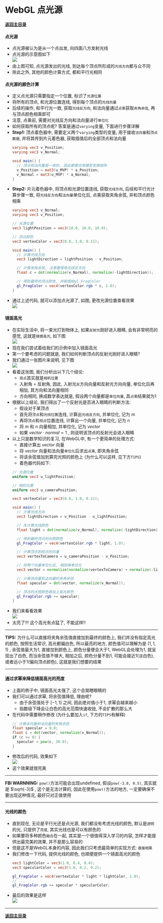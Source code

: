 # WebGL 点光源

**[返回主目录](../readme.md)**

#### 点光源
+ 点光源被认为是从一个点出发, 向四面八方发射光线
+ 点光源的示意图如下   
  ![](./Assets/point-light-description.png)
+ 由上图可知, 点光源发出的光线, 到达每个顶点所形成的`光线方向`都与众不同
+ 除此之外, 其他的颜色计算方式, 都和平行光相同

#### 点光源的颜色计算
+ 定义点光源只需要指定一个位置, 标识了`光源位置`
+ 将所有的顶点, 和光源位置连线, 得到每个顶点的`光线向量`
+ 后续的操作, 和平行光一致, 获取`光线反方向`, 和法向量通过`点乘`获取`夹角余弦`, 再与顶点颜色相乘即可
+ 注意, 点乘前, 需要对光线反方向和法向量进行`单位化`
+ 如何获取所有的顶点呢? 答案是通过`varying`变量, 下面进行步骤详解
+ **Step1:** 顶点着色器中, 需要定义两个`varying`类型的变量, 用于接收`法向量`和`顶点数据`, 并将其传到片元着色器, 获取插值后的全部顶点和法向量
  ```glsl
  varying vec3 v_Position;
  varying vec3 v_Normal;

  void main() {
    // 顶点和法向量是一体的, 因此都要应用模型变换矩阵
    v_Position = mat3(u_MVP) * a_Position;
    v_Normal = mat3(u_MVP) * a_Normal;
  }
  ```
+ **Step2:** 片元着色器中, 将顶点和光源位置连线, 获取`光线方向`, 后续和平行光计算步骤一致, 将`光线反方向`和`法向量`单位化后, 点乘获取夹角余弦, 并和顶点颜色相乘
  ```glsl
  varying vec3 v_Normal;
  varying vec3 v_Position;

  // 光源位置
  vec3 lightPosition = vec3(10.0, 10.0, 10.0);

  // 顶点颜色
  vec3 vertexColor = vec3(0.0, 1.0, 0.11);

  void main() {
    // 计算光线方向
    vec3 lightDirection = lightPosition - v_Position;

    // 计算夹角余弦, 注意要使用光线反方向
    float c = dot(normalize(v_Normal), normalize(-lightDirection));

    // 得到最终的顶点颜色, 并赋值给gl_FragColor
    gl_FragColor = vec4(vertexColor.rgb * c, 1.0);
  }
  ```
+ 通过上述代码, 就可以添加点光源了, 如图, 更改光源位置查看效果   
  ![](./Assets/point-light-example.gif)

#### 镜面高光
+ 在实际生活中, 将一束光打到物体上, 如果`反射光`刚好进入眼睛, 会有非常明亮的感觉, 这就是`镜面高光`, 如下图   
  ![](./Assets/specular-highlight-description.png)
+ 现在我们尝试着给我们的示例中加入镜面高光
+ 第一个要考虑的问题就是, 我们如何判断顶点的反射光刚好进入眼睛?
+ 我们通过一张图片来说明, 见下图  
  ![](./Assets/specular-highlight-calculation.png)
+ 看着这张图, 我们分析出以下几个结论:
  - `视点`其实就是`相机位置`
  -  入射角 = 反射角, 因此, 入射光`反`方向向量和反射光方向向量, 单位化后再相加, 其方向和法向量相同
  -  方向相同, 换成数学表达就是, 假设两个向量都是`单位向量`, 其`点乘`结果就为1
+ 根据以上结论, 我们得出了一个反射光是否进入眼睛的判断方法:
  - 假设对于某顶点
  - 首先将`顶点`和`光线位置`连线, 计算出`光线反方向`, 并单位化, 记为 $m$
  - 再将`顶点`和`视点`位置连线, 计算出一个向量, 并单位化, 记为 $n$
  - 将 $m$ 和 $n$ 向量相加, 并单位化, 记为 $vector$
  - 如果 $vector \cdot normal = 1$ , 则说明该顶点的反射光会进入眼睛
+ 以上只是数学知识的复习, 在WebGL中, 有一个更简单的处理方式:
  - 直接计算出 $vector$ 向量
  - 将 $vector$ 向量和法向量`单位化`后求出`点乘`, 即夹角余弦
  - 将该余弦值加到算完光照的颜色上 (为什么可以这样, 见下方`TIPS`)
  - 着色器代码如下:
  ```glsl
  // 光源位置
  uniform vec3 u_lightPosition;

  // 相机位置
  uniform vec3 u_cameraPosition;

  vec3 vertexColor = vec3(0.0, 1.0, 0.11);

  void main() {
    // 计算光线方向
    vec3 lightDirection = v_Position - u_lightPosition;

    // 先计算光线颜色
    float light = dot(normalize(v_Normal), normalize(-lightDirection));

    // 得到最终顶点的光照颜色
    gl_FragColor = vec4(vertexColor.rgb * light, 1.0);

    // 计算顶点到视点的向量
    vec3 vertexToCamera = u_cameraPosition - v_Position;

    // 将两个向量单位化后, 相加再单位化
    vec3 vector = normalize(normalize(vertexToCamera) + normalize(-lightDirection));

    // 计算该向量和法向量的夹角余弦
    float specular = dot(vector, normalize(v_Normal));

    // 顶点的光照颜色再加上高光颜色
    gl_FragColor.rgb += specular;
  }
  ```
+ 我们来看看效果   
  ![](./Assets/specular-highlight-example.png)
+ 太亮了!!! 这个高光有点猛了, 不能这样!!
***
**TIPS:** 为什么可以直接将夹角余弦值直接加到最终的颜色上, 我们并没有指定高光的颜色, 按照生活常识, 高光都偏白色, 所以最亮的地方, 颜色值可以理解为是 $(1, 1, 1)$ , 余弦值最大为1, 直接加到颜色上, 颜色分量便会大于1, WebGL会处理为1, 就呈现出了白色, 而当余弦值不够大, 相加之后, 颜色分量不到1, 可能会接近1(淡白色), 或者远小于1(偏向顶点颜色), 这就是我们想要的结果
***

#### 通过求幂来降低镜面高光的亮度
+ 上面的例子中, 镜面高光太强了, 这个会晃瞎眼睛的
+ 我们可以通过求幂, 将余弦值降低, 理由呢?
  - 由于余弦值处于 $[-1, 1]$ 之间, 因此绝对值小于1, 求幂会越来越小
  - 指数级下降会让白色的高光范围快速收拢, 不会扩散的那么大
+ 在代码中需要稍作修改 (为什么要加入`if`, 下方的`TIPS`有解释)
  ```glsl
  // 计算该向量和法向量的夹角余弦
  float specular = 0.0;
  float c = dot(vector, normalize(v_Normal));
  if (c >= 0) {
    specular = pow(c, 30.0);
  }
  ```
+ 修改后的代码, 效果如下  
  ![](./Assets/second-specular-highlight-example.png)
+ 这个效果就很完美
***
**FBI WARNNING:** `pow()`方法可能会出现undefined, 假设`pow(-3.0, 0.5)`, 其实就是 $\sqrt{-3}$ , 这个是无法计算的, 因此在使用`pow()`方法的地方, 一定要确保不要出现这种情况, 最好只对正值使用
***

#### 光线的颜色
+ 直到现在, 无论是平行光还是点光源, 我们都没有考虑光线的颜色, 默认是`透明`的光, 只提供了`亮度`, 其实光线也是可以有颜色的
+ 如果要将多种颜色`融合`在一起, 其实是一个很值得深入学习的内容, 怎样才能提供出最完美的效果, 并不是那么容易的
+ 但是这不是WebGL本身的内容, 因此我们只考虑最简单的实现方式: `直接相乘`
+ 我们修改一下代码, 提供光线的颜色, 也顺便提供一个镜面高光的颜色
  ```glsl
  vec3 lightColor = vec3(1.0, 0.4, 0.4);
  vec3 specularColor = vec3(1.0, 0.2, 0.2);

  gl_FragColor = vec4(vertexColor * light * lightColor, 1.0);
  // ...
  gl_FragColor.rgb += specular * specularColor;
  ```
+ 最后的效果是这样   
  ![](./Assets/light-color-and-specular-color.png)
****
**[返回主目录](../readme.md)**